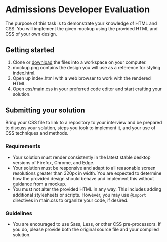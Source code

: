 # Admissions Developer Evaluation

The purpose of this task is to demonstrate your knowledge of HTML and CSS. You
will implement the given mockup using the provided HTML and CSS of your own
design.

## Getting started

1. Clone or [download](https://bitbucket.org/wwuweb/admissions-developer-evaluation/get/master.zip)
   the files into a workspace on your computer.
2. mockup.png contains the design you will use as a reference for styling
   index.html.
3. Open up index.html with a web browser to work with the rendered HTML.
4. Open css/main.css in your preferred code editor and start crafting your
   solution.

## Submitting your solution

Bring your CSS file to link to a repository to your interview and be prepared to
discuss your solution, steps you took to implement it, and your use of CSS
techniques and methods.

### Requirements

* Your solution must render consistently in the latest stable desktop versions
  of Firefox, Chrome, and Edge.
* Your solution must be responsive and adapt to all reasonable screen
  resolutions greater than 320px in width. You are expected to determine how the
  provided design should behave and implement this without guidance from a
  mockup.
* You must not alter the provided HTML in any way. This includes adding
  additional stylesheets or scripts. However, you may use `@import` directives
  in main.css to organize your code, if desired.

### Guidelines

* You are encouraged to use Sass, Less, or other CSS pre-processors. If you do,
  please provide both the original source file and your compiled solution.
